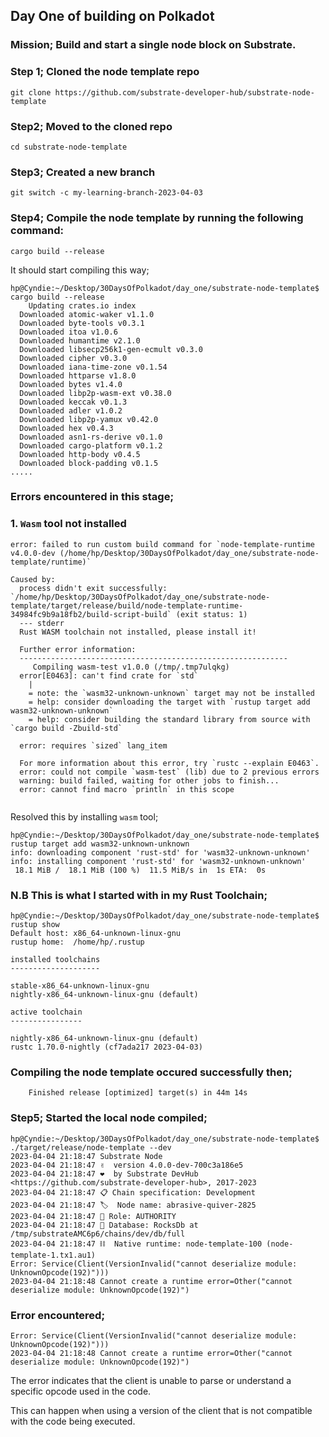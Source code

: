 ## Day One of building on Polkadot

### Mission; Build and start a single node block on Substrate.

### Step 1; Cloned the node template repo

```
git clone https://github.com/substrate-developer-hub/substrate-node-template
```

### Step2; Moved to the cloned repo

```
cd substrate-node-template
```

### Step3; Created a new branch

```
git switch -c my-learning-branch-2023-04-03
```

### Step4; Compile the node template by running the following command:

```
cargo build --release
```

It should start compiling this way;

```
hp@Cyndie:~/Desktop/30DaysOfPolkadot/day_one/substrate-node-template$ cargo build --release
    Updating crates.io index
  Downloaded atomic-waker v1.1.0
  Downloaded byte-tools v0.3.1
  Downloaded itoa v1.0.6
  Downloaded humantime v2.1.0
  Downloaded libsecp256k1-gen-ecmult v0.3.0
  Downloaded cipher v0.3.0
  Downloaded iana-time-zone v0.1.54
  Downloaded httparse v1.8.0
  Downloaded bytes v1.4.0
  Downloaded libp2p-wasm-ext v0.38.0
  Downloaded keccak v0.1.3
  Downloaded adler v1.0.2
  Downloaded libp2p-yamux v0.42.0
  Downloaded hex v0.4.3
  Downloaded asn1-rs-derive v0.1.0
  Downloaded cargo-platform v0.1.2
  Downloaded http-body v0.4.5
  Downloaded block-padding v0.1.5
.....
```

### Errors encountered in this stage;

### 1. `Wasm` tool not installed

```
error: failed to run custom build command for `node-template-runtime v4.0.0-dev (/home/hp/Desktop/30DaysOfPolkadot/day_one/substrate-node-template/runtime)`

Caused by:
  process didn't exit successfully: `/home/hp/Desktop/30DaysOfPolkadot/day_one/substrate-node-template/target/release/build/node-template-runtime-34984fc9b9a18fb2/build-script-build` (exit status: 1)
  --- stderr
  Rust WASM toolchain not installed, please install it!

  Further error information:
  ------------------------------------------------------------
     Compiling wasm-test v1.0.0 (/tmp/.tmp7ulqkg)
  error[E0463]: can't find crate for `std`
    |
    = note: the `wasm32-unknown-unknown` target may not be installed
    = help: consider downloading the target with `rustup target add wasm32-unknown-unknown`
    = help: consider building the standard library from source with `cargo build -Zbuild-std`

  error: requires `sized` lang_item

  For more information about this error, try `rustc --explain E0463`.
  error: could not compile `wasm-test` (lib) due to 2 previous errors
  warning: build failed, waiting for other jobs to finish...
  error: cannot find macro `println` in this scope


```

Resolved this by installing `wasm` tool;

```
hp@Cyndie:~/Desktop/30DaysOfPolkadot/day_one/substrate-node-template$ rustup target add wasm32-unknown-unknown
info: downloading component 'rust-std' for 'wasm32-unknown-unknown'
info: installing component 'rust-std' for 'wasm32-unknown-unknown'
 18.1 MiB /  18.1 MiB (100 %)  11.5 MiB/s in  1s ETA:  0s

```

### N.B This is what I started with in my Rust Toolchain;

```
hp@Cyndie:~/Desktop/30DaysOfPolkadot/day_one/substrate-node-template$ rustup show
Default host: x86_64-unknown-linux-gnu
rustup home:  /home/hp/.rustup

installed toolchains
--------------------

stable-x86_64-unknown-linux-gnu
nightly-x86_64-unknown-linux-gnu (default)

active toolchain
----------------

nightly-x86_64-unknown-linux-gnu (default)
rustc 1.70.0-nightly (cf7ada217 2023-04-03)

```

### Compiling the node template occured successfully then;

```
    Finished release [optimized] target(s) in 44m 14s

```

### Step5; Started the local node compiled;

```
hp@Cyndie:~/Desktop/30DaysOfPolkadot/day_one/substrate-node-template$ ./target/release/node-template --dev
2023-04-04 21:18:47 Substrate Node    
2023-04-04 21:18:47 ✌️  version 4.0.0-dev-700c3a186e5    
2023-04-04 21:18:47 ❤️  by Substrate DevHub <https://github.com/substrate-developer-hub>, 2017-2023    
2023-04-04 21:18:47 📋 Chain specification: Development    
2023-04-04 21:18:47 🏷  Node name: abrasive-quiver-2825    
2023-04-04 21:18:47 👤 Role: AUTHORITY    
2023-04-04 21:18:47 💾 Database: RocksDb at /tmp/substrateAMC6p6/chains/dev/db/full    
2023-04-04 21:18:47 ⛓  Native runtime: node-template-100 (node-template-1.tx1.au1)    
Error: Service(Client(VersionInvalid("cannot deserialize module: UnknownOpcode(192)")))
2023-04-04 21:18:48 Cannot create a runtime error=Other("cannot deserialize module: UnknownOpcode(192)")

```

### Error encountered; 
```
Error: Service(Client(VersionInvalid("cannot deserialize module: UnknownOpcode(192)")))
2023-04-04 21:18:48 Cannot create a runtime error=Other("cannot deserialize module: UnknownOpcode(192)")

```
The error indicates that the client is unable to parse or understand a specific opcode used in the code. 

This can happen when using a version of the client that is not compatible with the code being executed.

